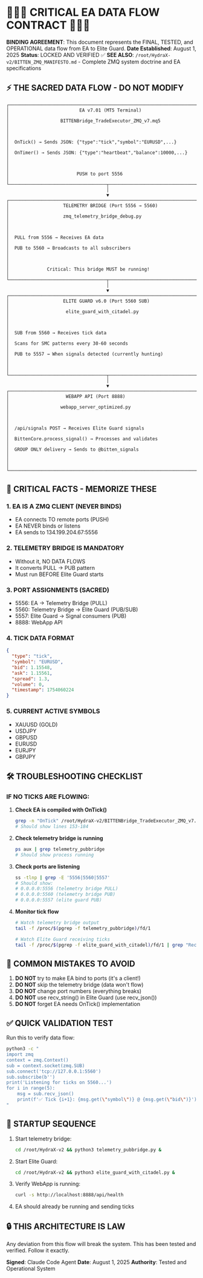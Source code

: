# 🚨🚨🚨 CRITICAL EA DATA FLOW CONTRACT 🚨🚨🚨

**BINDING AGREEMENT**: This document represents the FINAL, TESTED, and OPERATIONAL data flow from EA to Elite Guard.
**Date Established**: August 1, 2025
**Status**: LOCKED AND VERIFIED ✅
**SEE ALSO**: `/root/HydraX-v2/BITTEN_ZMQ_MANIFESTO.md` - Complete ZMQ system doctrine and EA specifications

## ⚡ THE SACRED DATA FLOW - DO NOT MODIFY

```
┌─────────────────────────────────────────────────────────────────────────┐
│                          EA v7.01 (MT5 Terminal)                        │
│                   BITTENBridge_TradeExecutor_ZMQ_v7.mq5                 │
│                                                                         │
│  OnTick() → Sends JSON: {"type":"tick","symbol":"EURUSD",...}         │
│  OnTimer() → Sends JSON: {"type":"heartbeat","balance":10000,...}     │
│                                                                         │
│                         PUSH to port 5556                               │
└────────────────────────────────────┬───────────────────────────────────┘
                                     │
                                     ▼
┌─────────────────────────────────────────────────────────────────────────┐
│                    TELEMETRY BRIDGE (Port 5556 → 5560)                  │
│                    zmq_telemetry_bridge_debug.py                        │
│                                                                         │
│  PULL from 5556 → Receives EA data                                     │
│  PUB to 5560 → Broadcasts to all subscribers                           │
│                                                                         │
│              Critical: This bridge MUST be running!                     │
└────────────────────────────────────┬───────────────────────────────────┘
                                     │
                                     ▼
┌─────────────────────────────────────────────────────────────────────────┐
│                    ELITE GUARD v6.0 (Port 5560 SUB)                    │
│                     elite_guard_with_citadel.py                        │
│                                                                         │
│  SUB from 5560 → Receives tick data                                    │
│  Scans for SMC patterns every 30-60 seconds                            │
│  PUB to 5557 → When signals detected (currently hunting)               │
│                                                                         │
└────────────────────────────────────┬───────────────────────────────────┘
                                     │
                                     ▼
┌─────────────────────────────────────────────────────────────────────────┐
│                     WEBAPP API (Port 8888)                              │
│                   webapp_server_optimized.py                            │
│                                                                         │
│  /api/signals POST → Receives Elite Guard signals                      │
│  BittenCore.process_signal() → Processes and validates                 │
│  GROUP ONLY delivery → Sends to @bitten_signals                        │
│                                                                         │
└─────────────────────────────────────────────────────────────────────────┘
```

## 🔴 CRITICAL FACTS - MEMORIZE THESE

### 1. **EA IS A ZMQ CLIENT** (NEVER BINDS)
- EA connects TO remote ports (PUSH)
- EA NEVER binds or listens
- EA sends to 134.199.204.67:5556

### 2. **TELEMETRY BRIDGE IS MANDATORY**
- Without it, NO DATA FLOWS
- It converts PULL → PUB pattern
- Must run BEFORE Elite Guard starts

### 3. **PORT ASSIGNMENTS (SACRED)**
- 5556: EA → Telemetry Bridge (PULL)
- 5560: Telemetry Bridge → Elite Guard (PUB/SUB)
- 5557: Elite Guard → Signal consumers (PUB)
- 8888: WebApp API

### 4. **TICK DATA FORMAT**
```json
{
  "type": "tick",
  "symbol": "EURUSD",
  "bid": 1.15548,
  "ask": 1.15561,
  "spread": 1.3,
  "volume": 0,
  "timestamp": 1754060224
}
```

### 5. **CURRENT ACTIVE SYMBOLS**
- XAUUSD (GOLD)
- USDJPY
- GBPUSD
- EURUSD
- EURJPY
- GBPJPY

## 🛠️ TROUBLESHOOTING CHECKLIST

### IF NO TICKS ARE FLOWING:

1. **Check EA is compiled with OnTick()**
   ```bash
   grep -n "OnTick" /root/HydraX-v2/BITTENBridge_TradeExecutor_ZMQ_v7.mq5
   # Should show lines 153-184
   ```

2. **Check telemetry bridge is running**
   ```bash
   ps aux | grep telemetry_pubbridge
   # Should show process running
   ```

3. **Check ports are listening**
   ```bash
   ss -tlnp | grep -E '5556|5560|5557'
   # Should show:
   # 0.0.0.0:5556 (telemetry bridge PULL)
   # 0.0.0.0:5560 (telemetry bridge PUB)
   # 0.0.0.0:5557 (elite guard PUB)
   ```

4. **Monitor tick flow**
   ```bash
   # Watch telemetry bridge output
   tail -f /proc/$(pgrep -f telemetry_pubbridge)/fd/1
   
   # Watch Elite Guard receiving ticks
   tail -f /proc/$(pgrep -f elite_guard_with_citadel)/fd/1 | grep "Received tick"
   ```

## 🚫 COMMON MISTAKES TO AVOID

1. **DO NOT** try to make EA bind to ports (it's a client!)
2. **DO NOT** skip the telemetry bridge (data won't flow)
3. **DO NOT** change port numbers (everything breaks)
4. **DO NOT** use recv_string() in Elite Guard (use recv_json())
5. **DO NOT** forget EA needs OnTick() implementation

## ✅ QUICK VALIDATION TEST

Run this to verify data flow:
```bash
python3 -c "
import zmq
context = zmq.Context()
sub = context.socket(zmq.SUB)
sub.connect('tcp://127.0.0.1:5560')
sub.subscribe(b'')
print('Listening for ticks on 5560...')
for i in range(5):
    msg = sub.recv_json()
    print(f'✅ Tick {i+1}: {msg.get(\"symbol\")} @ {msg.get(\"bid\")}')
"
```

## 📝 STARTUP SEQUENCE

1. Start telemetry bridge:
   ```bash
   cd /root/HydraX-v2 && python3 telemetry_pubbridge.py &
   ```

2. Start Elite Guard:
   ```bash
   cd /root/HydraX-v2 && python3 elite_guard_with_citadel.py &
   ```

3. Verify WebApp is running:
   ```bash
   curl -s http://localhost:8888/api/health
   ```

4. EA should already be running and sending ticks

## 🔒 THIS ARCHITECTURE IS LAW

Any deviation from this flow will break the system. This has been tested and verified. Follow it exactly.

**Signed**: Claude Code Agent
**Date**: August 1, 2025
**Authority**: Tested and Operational System